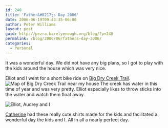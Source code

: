 ```yaml
---
id: 240
title: 'Father&#8217;s Day 2006'
date: 2006-06-19T09:43:35-06:00
author: Peter Williams
layout: post
guid: http://pezra.barelyenough.org/blog/?p=240
permalink: /blog/2006/06/fathers-day-2006/
categories:
  - Personal
---
```

It was a wonderful day. We did not have any big plans, so I got to play with the kids around the house which was very nice.

Elliot and I went for a short bike ride on [Big Dry Creek Trail](http://www.ci.westminster.co.us/res/rec/default_bdctrail.htm).![Map of Big Dry Creek Trail near my house](http://www.ci.westminster.co.us/images/BDC-trail6.jpg") The creek has water in this time of year and was very pretty. Elliot especially likes to throw sticks into the water and watch them float away.

![Elliot, Audrey and I](http://pezra.barelyenough.org/blog/wp-content/fathersday.JPG) 

[Catherine](http://www.barelyenough.org/notablog/) had these really cute shirts made for the kids and facilitated a wonderful day the kids and I. All in all a nearly perfect day.